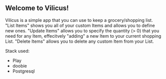 ## Welcome to Vilicus!
Vilicus is a simple app that you can use to keep a grocery/shopping list.
"List Items" shows you all of your custom Items and allows you to define new ones.
"Update Items" allows you to specify the quantity (> 0) that you need for any Item, effecitvely "adding" a new Item to your current shopping List.
"Delete Items" allows you to delete any custom Item from your List.

Stack used:
- Play
- doobie
- Postgresql

